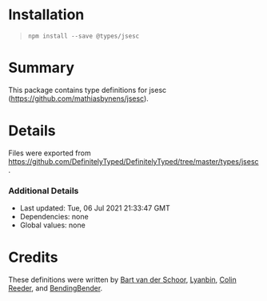 # Installation
> `npm install --save @types/jsesc`

# Summary
This package contains type definitions for jsesc (https://github.com/mathiasbynens/jsesc).

# Details
Files were exported from https://github.com/DefinitelyTyped/DefinitelyTyped/tree/master/types/jsesc.

### Additional Details
 * Last updated: Tue, 06 Jul 2021 21:33:47 GMT
 * Dependencies: none
 * Global values: none

# Credits
These definitions were written by [Bart van der Schoor](https://github.com/Bartvds), [Lyanbin](https://github.com/Lyanbin), [Colin Reeder](https://github.com/vpzomtrrfrt), and [BendingBender](https://github.com/BendingBender).
